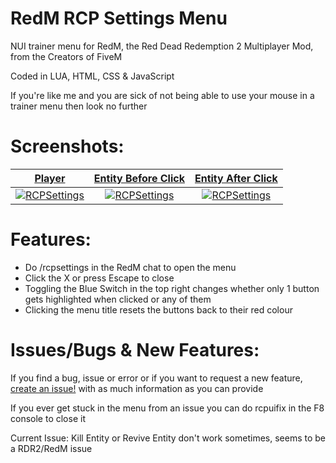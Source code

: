 # RedM RCP Settings Menu
NUI trainer menu for RedM, the Red Dead Redemption 2 Multiplayer Mod, from the Creators of FiveM

Coded in LUA, HTML, CSS &amp; JavaScript

If you're like me and you are sick of not being able to use your mouse in a trainer menu then look no further
# Screenshots:
<a href="https://www.rcpisawesome.co.uk/dev/RedmRCPsettings/1.png" target="_blank">**Player**</a>|<a href="https://www.rcpisawesome.co.uk/dev/RedmRCPsettings/2.png" target="_blank">**Entity Before Click**</a>|<a href="https://www.rcpisawesome.co.uk/dev/RedmRCPsettings/2.png" target="_blank">**Entity After Click**</a>
:---:|:---:|:---:
[![RCPSettings](https://www.rcpisawesome.co.uk/dev/RedmRCPsettings/1.png)](https://www.rcpisawesome.co.uk/dev/RedmRCPsettings/1.png)|[![RCPSettings](https://www.rcpisawesome.co.uk/dev/RedmRCPsettings/2.png)](https://www.rcpisawesome.co.uk/dev/RedmRCPsettings/2.png)|[![RCPSettings](https://www.rcpisawesome.co.uk/dev/RedmRCPsettings/3.png)](https://www.rcpisawesome.co.uk/dev/RedmRCPsettings/3.png)
# Features:
- Do /rcpsettings in the RedM chat to open the menu
- Click the X or press Escape to close
- Toggling the Blue Switch in the top right changes whether only 1 button gets highlighted when clicked or any of them
- Clicking the menu title resets the buttons back to their red colour

# Issues/Bugs &amp; New Features:
If you find a bug, issue or error or if you want to request a new feature, [create an issue!](https://github.com/RCPisAwesome/RedmRCPsettings/issues) with as much information as you can provide

If you ever get stuck in the menu from an issue you can do rcpuifix in the F8 console to close it

Current Issue: Kill Entity or Revive Entity don't work sometimes, seems to be a RDR2/RedM issue
